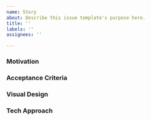 ```yaml
---
name: Story
about: Describe this issue template's purpose here.
title: ''
labels: ''
assignees: ''

---
```


### Motivation

### Acceptance Criteria

### Visual Design

### Tech Approach
